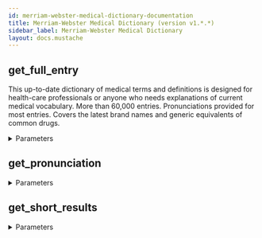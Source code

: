 ```yaml
---
id: merriam-webster-medical-dictionary-documentation
title: Merriam-Webster Medical Dictionary (version v1.*.*)
sidebar_label: Merriam-Webster Medical Dictionary
layout: docs.mustache
---
```


## get_full_entry

This up-to-date dictionary of medical terms and definitions is designed for health-care professionals or anyone who needs explanations of current medical vocabulary. More than 60,000 entries. Pronunciations provided for most entries. Covers the latest brand names and generic equivalents of common drugs.

<details><summary>Parameters</summary>

#### headword (required)

**Type:** string

</details>

## get_pronunciation



<details><summary>Parameters</summary>

#### headword (required)

**Type:** STRING

</details>

## get_short_results



<details><summary>Parameters</summary>

#### headword (required)

**Type:** STRING

</details>


